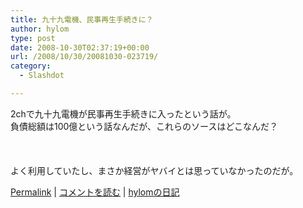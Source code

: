 ```yaml
---
title: 九十九電機、民事再生手続きに？
author: hylom
type: post
date: 2008-10-30T02:37:19+00:00
url: /2008/10/30/20081030-023719/
category:
  - Slashdot

---
```

2chで九十九電機が民事再生手続きに入ったという話が。   
負債総額は100億という話なんだが、これらのソースはどこなんだ？</br>  
</br>   
よく利用していたし、まさか経営がヤバイとは思っていなかったのだが。 

   [Permalink][1] |    [コメントを読む][2] |    [hylomの日記][3] 

</br>

 [1]: http://slashdot.jp/~hylom/journal/456848
 [2]: http://slashdot.jp/~hylom/journal/456848#acomments
 [3]: http://slashdot.jp/~hylom/journal/
